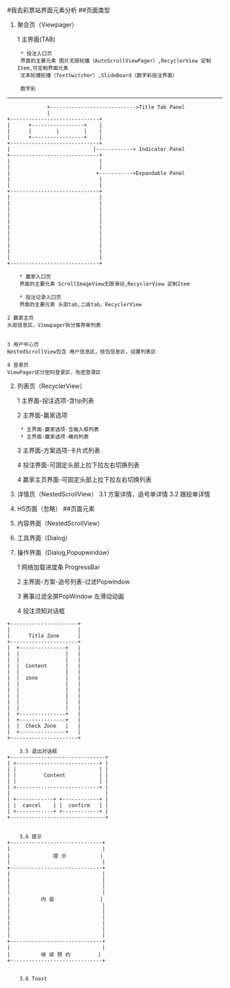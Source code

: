 #我去彩票站界面元素分析
##页面类型

1. 聚合页（Viewpager）

	1 主界面(TAB)

		* 投注入口页
		界面的主要元素 图片无限轮播（AutoScrollViewPager）,RecyclerView 定制Item,可定制界面元素
		文本轮播轮播（TextSwitcher）,SlideBoard（数字彩投注界面）

		数字彩
------
```
             +---------------------------->Title Tab Panel
             |
+-----------------------------+
|      +-----------------+    |
|      |        |        |    |
|      +-----------------+    |
+-----------------------------+
|                           |------------> Indicator Panel
+-----------------------------+
|                             |
|                             |
|                            +----------->Expandable Panel
|                             |
|                             |
+-----------------------------+
|                             |
|                             |
|                             |
|                             |
|                             |
|                             |
|                             |
|                             |
|                             |
|                             |
|                             |
+-----------------------------+

```
		* 赢家入口页
		界面的主要元素 ScrollImageView无限滑动,RecyclerView 定制Item

		* 投注记录入口页
		界面的主要元素 头部tab,二级tab，RecyclerView

	2 赢家主页
	头部信息区，Viewpager拆分推荐单列表


	3 用户中心页 
	NestedScrollView包含 用户信息区，钱包信息区，设置列表区

	4 登录页
	ViewPager区分密码登录区，免密登录区

2. 列表页（RecyclerView）

	1 主界面-投注选项-含tip列表

	2 主界面-赢家选项	

		* 主界面-赢家选项-含输入框列表
		* 主界面-赢家选项-横向列表

	3 主界面-方案选项-卡片式列表

	4 投注界面-可固定头部上拉下拉左右切换列表

	4 赢家主页界面-可固定头部上拉下拉左右切换列表

3. 详情页（NestedScrollView）
	3.1 方案详情，追号单详情
	3.2 跟投单详情
4. H5页面（忽略）
##页面元素
1. 内容界面（NestedScrollView）
2. 工具界面（Dialog）
3. 操作界面（Dialog,Popupwindow）

	1 网络加载进度条 ProgressBar

	2 主界面-方案-追号列表-过滤Popwindow

	3 赛事过滤全屏PopWindow 左滑动动画
	
	4 投注须知对话框

```
+----------------------+
|                      |
|      Title Zone      |
+----------------------+
|  +---------------+   |
|  |               |   |
|  |               |   |
|  |  Content      |   |
|  |               |   |
|  |  zone         |   |
|  |               |   |
|  |               |   |
|  |               |   |
|  |               |   |
|  |               |   |
|  +---------------+   |
|  +---------------+   |
|  |  Check Zone   |   |
|  +---------------+   |
+----------------------+

	3.5 退出对话框
+-------------------------------+
| +---------------------------+ |
| |                           | |
| |         Content           | |
| |                           | |
| +---------------------------+ |
|                               |
| +------------+ +------------+ |
| |  cancel    | |  confirm   | |
| +------------+ +------------+ |
+-------------------------------+


	3.6 提示
+------------------------------+
|                              |
|              提 示           |
|                              |
+------------------------------+
|                              |
|                              |
|                              |
|                              |
|          内 容               |
|                              |
|                              |
|                              |
|                              |
|                              |
|                              |
+------------------------------+
|                              |
|          继 续 预 约         |
+------------------------------+


	3.6 Toast

```